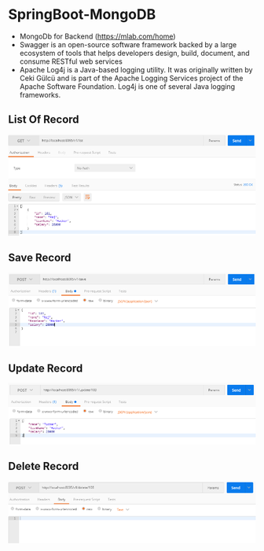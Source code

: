 # SpringBoot-MongoDB
  - MongoDb for Backend (https://mlab.com/home)
  - Swagger is an open-source software framework backed by a large ecosystem of tools that helps developers design, build, document, and consume RESTful web services
  - Apache Log4j is a Java-based logging utility. It was originally written by Ceki Gülcü and is part of the Apache Logging Services project of the Apache Software Foundation. Log4j is one of several Java logging frameworks.
## List Of Record
![List](https://github.com/raj-savaj/SpringBoot-MongoDB/blob/master/SC%20MongoDB/list.PNG?raw=true)
## Save Record
![List](https://github.com/raj-savaj/SpringBoot-MongoDB/blob/master/SC%20MongoDB/save.PNG?raw=true)
## Update Record
![List](https://github.com/raj-savaj/SpringBoot-MongoDB/blob/master/SC%20MongoDB/update.PNG?raw=true)
## Delete Record
![List](https://github.com/raj-savaj/SpringBoot-MongoDB/blob/master/SC%20MongoDB/delete.PNG?raw=true)
